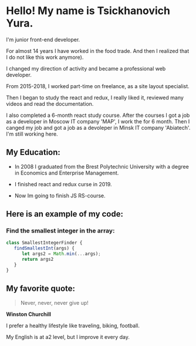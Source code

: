 # Hello! My name is Tsickhanovich Yura.

I'm junior front-end developer.

For almost 14 years I have worked in the food trade. And then I realized that I do not like this work anymore).

I changed my direction of activity and became a professional web developer.

From 2015-2018, I worked part-time on freelance, as a site layout specialist. 

Then I began to study the react and redux, I really liked it, reviewed many 
videos and read the documentation.

I also completed a 6-month react study course. After the courses I got a job as a developer
in Moscow IT company 'MAP', I work the for 6 month. Then I canged my job and got a job as a devoleper
in Minsk IT company 'Abiatech'. I'm still working here.

## My Education:

* In 2008 I graduated from the Brest Polytechnic University with a degree in Economics and Enterprise Management.

* I finished react and redux curse in 2019.

* Now Im going to finish JS RS-course.

## Here is an example of my code:

### Find the smallest integer in the array:

```javascript
class SmallestIntegerFinder {
   findSmallestInt(args) {
      let args2 = Math.min(...args);
      return args2
   }
}
```
## My favorite quote:

>Never, never, never give up!

**Winston Churchill**

I prefer a healthy lifestyle like traveling, biking, football.

My English is at a2 level, but I improve it every day.